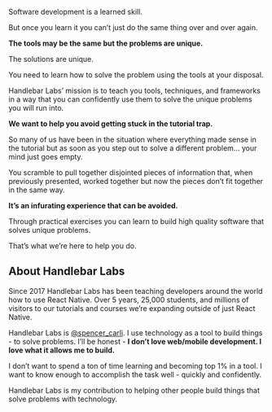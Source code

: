 <!-- 👋 Welcome to Handlebar Labs.

We've been building software and information products (for clients and internally) since 2014.

Below you can find what we're currently working on and a full archive on the [projects page](/projects). -->

Software development is a learned skill.

But once you learn it you can’t just do the same thing over and over again.

**The tools may be the same but the problems are unique.**

The solutions are unique.

You need to learn how to solve the problem using the tools at your disposal.

Handlebar Labs’ mission is to teach you tools, techniques, and frameworks in a way that you can confidently use them to solve the unique problems you will run into.

**We want to help you avoid getting stuck in the tutorial trap.**

So many of us have been in the situation where everything made sense in the tutorial but as soon as you step out to solve a different problem... your mind just goes empty.

You scramble to pull together disjointed pieces of information that, when previously presented, worked together but now the pieces don’t fit together in the same way.

**It’s an infurating experience that can be avoided.**

Through practical exercises you can learn to build high quality software that solves unique problems.

That’s what we’re here to help you do.

## About Handlebar Labs

Since 2017 Handlebar Labs has been teaching developers around the world how to use React Native. Over 5 years, 25,000 students, and millions of visitors to our tutorials and courses we’re expanding outside of just React Native.

Handlebar Labs is [@spencer_carli](https://twitter.com/spencer_carli). I use technology as a tool to build things - to solve problems. I’ll be honest - **I don’t love web/mobile development. I love what it allows me to build.**

I don’t want to spend a ton of time learning and becoming top 1% in a tool. I want to know enough to accomplish the task well - quickly and confidently.

Handlebar Labs is my contribution to helping other people build things that solve problems with technology.
